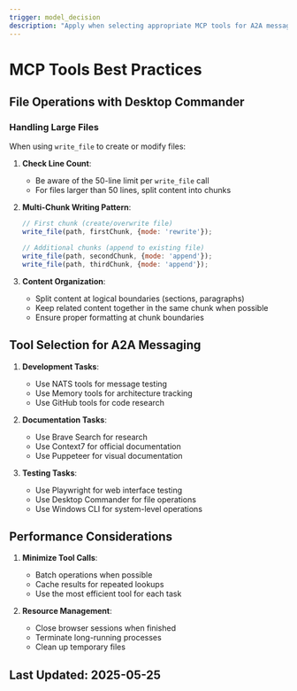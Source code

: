 ```yaml
---
trigger: model_decision
description: "Apply when selecting appropriate MCP tools for A2A messaging tasks"
---
```


# MCP Tools Best Practices

## File Operations with Desktop Commander

### Handling Large Files

When using `write_file` to create or modify files:

1. **Check Line Count**:
   - Be aware of the 50-line limit per `write_file` call
   - For files larger than 50 lines, split content into chunks

2. **Multi-Chunk Writing Pattern**:

   ```javascript
   // First chunk (create/overwrite file)
   write_file(path, firstChunk, {mode: 'rewrite'});
   
   // Additional chunks (append to existing file)
   write_file(path, secondChunk, {mode: 'append'});
   write_file(path, thirdChunk, {mode: 'append'});
   ```

3. **Content Organization**:
   - Split content at logical boundaries (sections, paragraphs)
   - Keep related content together in the same chunk when possible
   - Ensure proper formatting at chunk boundaries

## Tool Selection for A2A Messaging

1. **Development Tasks**:
   - Use NATS tools for message testing
   - Use Memory tools for architecture tracking
   - Use GitHub tools for code research

2. **Documentation Tasks**:
   - Use Brave Search for research
   - Use Context7 for official documentation
   - Use Puppeteer for visual documentation

3. **Testing Tasks**:
   - Use Playwright for web interface testing
   - Use Desktop Commander for file operations
   - Use Windows CLI for system-level operations

## Performance Considerations

1. **Minimize Tool Calls**:
   - Batch operations when possible
   - Cache results for repeated lookups
   - Use the most efficient tool for each task

2. **Resource Management**:
   - Close browser sessions when finished
   - Terminate long-running processes
   - Clean up temporary files

## Last Updated: 2025-05-25
